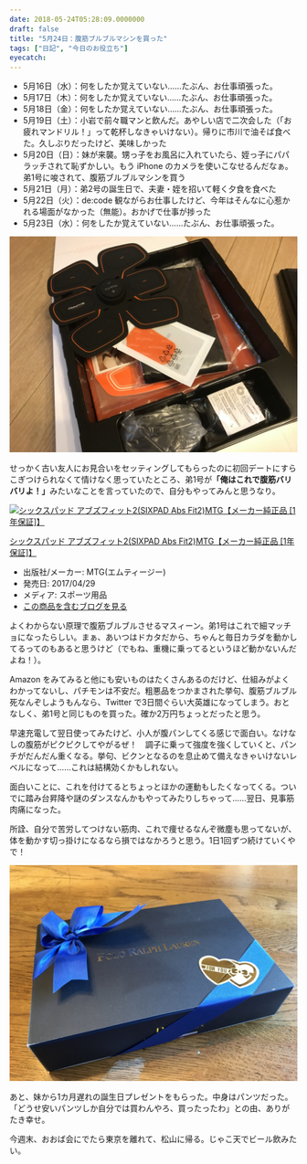 ```yaml
---
date: 2018-05-24T05:28:09.0000000
draft: false
title: "5月24日：腹筋ブルブルマシンを買った"
tags: ["日記", "今日のお役立ち"]
eyecatch: 
---
```


<ul>
<li>5月16日（水）：何をしたか覚えていない……たぶん、お仕事頑張った。</li>
<li>5月17日（木）：何をしたか覚えていない……たぶん、お仕事頑張った。</li>
<li>5月18日（金）：何をしたか覚えていない……たぶん、お仕事頑張った。</li>
<li>5月19日（土）：小岩で前々職マンと飲んだ。あやしい店で二次会した（「お疲れマンドリル！」って乾杯しなきゃいけない）。帰りに市川で油そば食べた。久しぶりだったけど、美味しかった</li>
<li>5月20日（日）：妹が来襲。甥っ子をお風呂に入れていたら、姪っ子にパパラッチされて恥ずかしい。もう iPhone のカメラを使いこなせるんだなぁ。弟1号に唆されて、腹筋ブルブルマシンを買う</li>
<li>5月21日（月）：弟2号の誕生日で、夫妻・姪を招いて軽く夕食を食べた</li>
<li>5月22日（火）：de:code 観ながらお仕事したけど、今年はそんなに心惹かれる場面がなかった（無能）。おかげで仕事が捗った</li>
<li>5月23日（水）：何をしたか覚えていない……たぶん、お仕事頑張った。</li>
</ul><p><span itemscope itemtype="http://schema.org/Photograph"><img src="20180521185225.jpg" alt="f:id:daruyanagi:20180521185225j:plain" title="f:id:daruyanagi:20180521185225j:plain" class="hatena-fotolife" itemprop="image"></span></p><p>せっかく古い友人にお見合いをセッティングしてもらったのに初回デートにすらこぎつけられなくて情けなく思っていたところ、弟1号が<b>「俺はこれで腹筋バリバリよ！」</b>みたいなことを言っていたので、自分もやってみんと思うなり。</p><p><div class="hatena-asin-detail"><a href="http://www.amazon.co.jp/exec/obidos/ASIN/B06Y3YPGG8/bestylesnet-22/"><img src="https://images-fe.ssl-images-amazon.com/images/I/51p0l-ihZtL._SL160_.jpg" class="hatena-asin-detail-image" alt="シックスパッド アブズフィット2(SIXPAD  Abs Fit2)MTG【メーカー純正品 [1年保証]】" title="シックスパッド アブズフィット2(SIXPAD  Abs Fit2)MTG【メーカー純正品 [1年保証]】"></a><div class="hatena-asin-detail-info"><p class="hatena-asin-detail-title"><a href="http://www.amazon.co.jp/exec/obidos/ASIN/B06Y3YPGG8/bestylesnet-22/">シックスパッド アブズフィット2(SIXPAD  Abs Fit2)MTG【メーカー純正品 [1年保証]】</a></p><ul><li><span class="hatena-asin-detail-label">出版社/メーカー:</span> MTG(エムティージー)</li><li><span class="hatena-asin-detail-label">発売日:</span> 2017/04/29</li><li><span class="hatena-asin-detail-label">メディア:</span> スポーツ用品</li><li><a href="http://d.hatena.ne.jp/asin/B06Y3YPGG8/bestylesnet-22" target="_blank">この商品を含むブログを見る</a></li></ul></div><div class="hatena-asin-detail-foot"></div></div></p><p>よくわからない原理で腹筋ブルブルさせるマスィーン。弟1号はこれで細マッチョになったらしい。まぁ、あいつはドカタだから、ちゃんと毎日カラダを動かしてるってのもあると思うけど（でもね、重機に乗ってるというほど動かないんだよね！）。</p><p>Amazon をみてみると他にも安いものはたくさんあるのだけど、仕組みがよくわかってないし、パチモンは不安だ。粗悪品をつかまされた挙句、腹筋ブルブル死なんぞしようもんなら、Twitter で3日間ぐらい大英雄になってしまう。おとなしく、弟1号と同じものを買った。確か2万円ちょっとだったと思う。</p><p>早速充電して翌日使ってみたけど、小人が腹パンしてくる感じで面白い。なけなしの腹筋がピクピクしてやがるぜ！　調子に乗って強度を強くしていくと、パンチがだんだん重くなる。挙句、ビクンとなるのを息止めて備えなきゃいけないレベルになって……これは結構効くかもしれない。</p><p>面白いことに、これを付けてるとちょっとほかの運動もしたくなってくる。ついでに踏み台昇降や謎のダンスなんかもやってみたりしちゃって……翌日、見事筋肉痛になった。</p><p>所詮、自分で苦労してつけない筋肉、これで痩せるなんぞ微塵も思ってないが、体を動かす切っ掛けになるなら損ではなかろうと思う。1日1回ずつ続けていくやで！</p><p><span itemscope itemtype="http://schema.org/Photograph"><img src="20180520171722.jpg" alt="f:id:daruyanagi:20180520171722j:plain" title="f:id:daruyanagi:20180520171722j:plain" class="hatena-fotolife" itemprop="image"></span></p><p>あと、妹から1カ月遅れの誕生日プレゼントをもらった。中身はパンツだった。「どうせ安いパンツしか自分では買わんやろ、買ったったわ」との由、ありがたき幸せ。</p><p>今週末、おおば会にでたら東京を離れて、松山に帰る。じゃこ天でビール飲みたい。</p>
